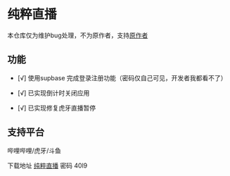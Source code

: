 # 纯粹直播

本仓库仅为维护bug处理，不为原作者，支持[原作者](https://github.com/Jackiu1997/pure_live "pure_live")

## 功能

- [√] 使用supbase 完成登录注册功能（密码仅自己可见，开发者我都看不了）

- [√] 已实现倒计时关闭应用

- [√] 已实现修复虎牙直播暂停


## 支持平台

哔哩哔哩/虎牙/斗鱼

下载地址 [纯粹直播](https://wwvr.lanzouw.com/b01f6rqab)
密码 40l9

